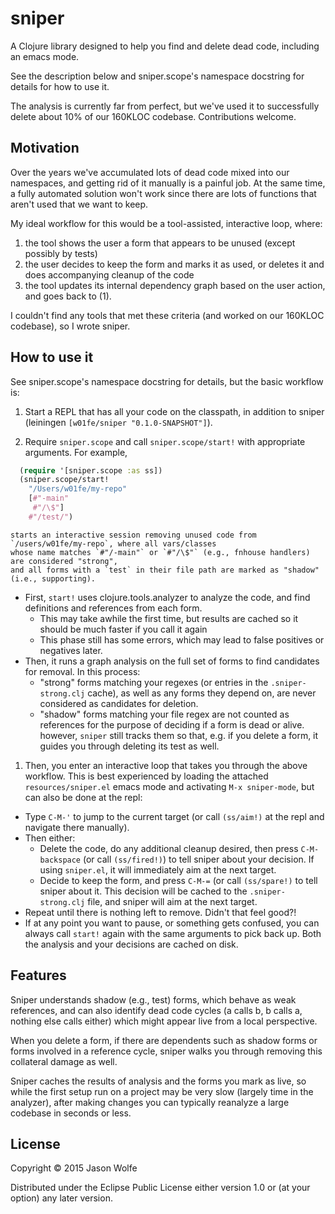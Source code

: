 # sniper

A Clojure library designed to help you find and delete dead code, including an emacs mode.

See the description below and sniper.scope's namespace docstring for details for how to use it.

The analysis is currently far from perfect, but we've used it to successfully delete about 10% of our 160KLOC codebase.  Contributions welcome.

## Motivation

Over the years we've accumulated lots of dead code mixed into our namespaces, and getting rid of it manually is a painful job.  At the same time, a fully automated solution won't work since there are lots of functions that aren't used that we want to keep.

My ideal workflow for this would be a tool-assisted, interactive loop, where:
 1. the tool shows the user a form that appears to be unused (except possibly by tests)
 2. the user decides to keep the form and marks it as used, or deletes it and does accompanying cleanup of the code
 3. the tool updates its internal dependency graph based on the user action, and goes back to (1).
 
I couldn't find any tools that met these criteria (and worked on our 160KLOC codebase), so I wrote sniper.  

## How to use it

See sniper.scope's namespace docstring for details, but the basic workflow is: 

 1. Start a REPL that has all your code on the classpath, in addition to sniper (leiningen `[w01fe/sniper "0.1.0-SNAPSHOT"]`).

 1. Require `sniper.scope` and call `sniper.scope/start!` with appropriate arguments. For example, 
  
 ```clojure
   (require '[sniper.scope :as ss])
   (sniper.scope/start!
     "/Users/w01fe/my-repo"
     [#"-main"
      #"/\$"]
     #"/test/")
 ```
    starts an interactive session removing unused code from `/users/w01fe/my-repo`, where all vars/classes
    whose name matches `#"/-main"` or `#"/\$"` (e.g., fnhouse handlers) are considered "strong",
    and all forms with a `test` in their file path are marked as "shadow" (i.e., supporting).

   - First, `start!` uses clojure.tools.analyzer to analyze the code, and find definitions and references from each form.
     - This may take awhile the first time, but results are cached so it should be much faster if you call it again 
     - This phase still has some errors, which may lead to false positives or negatives later.
   - Then, it runs a graph analysis on the full set of forms to find candidates for removal.  In this process:
     - "strong" forms matching your regexes (or entries in the `.sniper-strong.clj` cache), as well as any forms 
       they depend on, are never considered as candidates for deletion.
     - "shadow" forms matching your file regex are not counted as references for the purpose of deciding if a 
       form is dead or alive.  however, `sniper` still tracks them so that, e.g. if you delete a form, it guides you
       through deleting its test as well.

 1. Then, you enter an interactive loop that takes you through the above workflow.  This is best experienced by loading the attached `resources/sniper.el` emacs mode and activating `M-x sniper-mode`, but can also be done at the repl:
   - Type `C-M-'` to jump to the current target (or call `(ss/aim!)` at the repl and navigate there manually).
   - Then either:
     - Delete the code, do any additional cleanup desired, then press `C-M-backspace` (or call `(ss/fired!)`) to 
       tell sniper about your decision.  If using `sniper.el`, it will immediately aim at the next target.
     - Decide to keep the form, and press `C-M-=` (or call `(ss/spare!)` to tell sniper about it.  This decision will be cached to the `.sniper-strong.clj` file, and sniper will aim at the next target.
   - Repeat until there is nothing left to remove.  Didn't that feel good?!
   - If at any point you want to pause, or something gets confused, you can always call `start!` again with the same arguments to pick back up.  Both the analysis and your decisions are cached on disk.
    

## Features

Sniper understands shadow (e.g., test) forms, which behave as weak references, and can also identify dead code cycles (a calls b, b calls a, nothing else calls either) which might appear live from a local perspective.  

When you delete a form, if there are dependents such as shadow forms or forms involved in a reference cycle, sniper walks you through removing this collateral damage as well.  
 
Sniper caches the results of analysis and the forms you mark as live, so while the first setup run on a project may be very slow (largely time in the analyzer), after making changes you can typically reanalyze a large codebase in seconds or less.  

## License

Copyright © 2015 Jason Wolfe

Distributed under the Eclipse Public License either version 1.0 or (at
your option) any later version.
